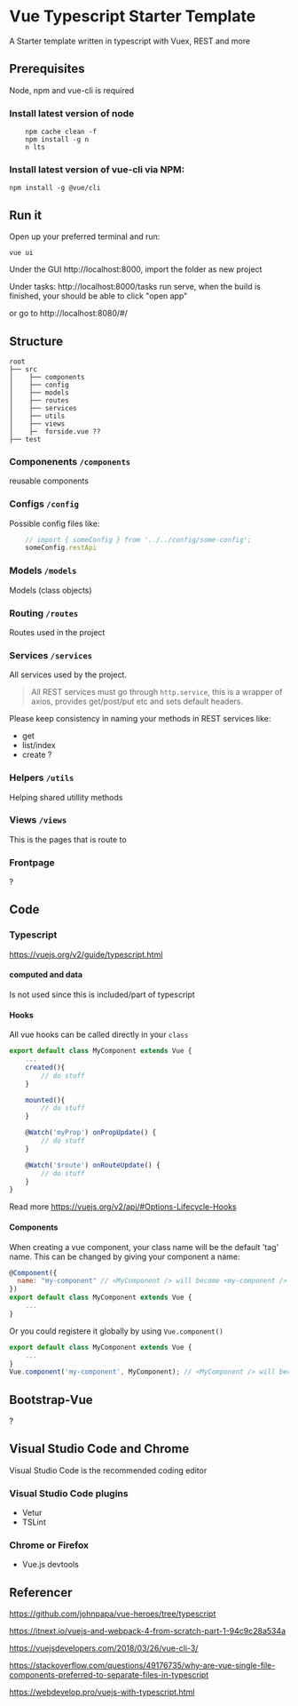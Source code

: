 # Vue Typescript Starter Template

A Starter template written in typescript with Vuex, REST and more

## Prerequisites

Node, npm and vue-cli is required

### Install latest version of node

```npm
    npm cache clean -f
    npm install -g n
    n lts
```

### Install latest version of vue-cli via NPM:

`npm install -g @vue/cli`

## Run it

Open up your preferred terminal and run:

`vue ui`

Under the GUI http://localhost:8000, import the folder as new project

Under tasks: http://localhost:8000/tasks run serve, when the build is finished, your should be able to click "open app"

or go to http://localhost:8080/#/

## Structure

```text
root
├── src
│    ├── components
│    ├── config
│    ├── models
│    ├── routes
│    ├── services
│    ├── utils
│    ├── views
│    ├─  forside.vue ??
├── test
```  

### Componenents `/components`

reusable components

### Configs `/config`

Possible config files like:

```javascript
    // import { someConfig } from '../../config/some-config';
    someConfig.restApi
```

### Models `/models`

Models (class objects)

### Routing `/routes`

Routes used in the project

### Services `/services`

All services used by the project.

> All REST services must go through `http.service`, this is a wrapper of axios, provides get/post/put etc and sets default headers.

Please keep consistency in naming your methods in REST services like:

- get
- list/index
- create ?

### Helpers `/utils`

Helping shared utillity methods

### Views `/views`

This is the pages that is route to

### Frontpage

?

## Code

### Typescript

https://vuejs.org/v2/guide/typescript.html

#### computed and data
Is not used since this is included/part of typescript


#### Hooks
All vue hooks can be called directly in your `class`

```javascript
export default class MyComponent extends Vue {
    ...
    created(){
        // do stuff
    }

    mounted(){
        // do stuff
    }

    @Watch('myProp') onPropUpdate() {
        // do stuff
    }

    @Watch('$route') onRouteUpdate() {
        // do stuff
    }
}
```

Read more https://vuejs.org/v2/api/#Options-Lifecycle-Hooks


#### Components
When creating a vue component, your class name will be the default 'tag' name.
This can be changed by giving your component a name:

```javascript
@Component({
  name: "my-component" // <MyComponent /> will become <my-component />
})
export default class MyComponent extends Vue {
    ...
}
```

Or you could registere it globally by using `Vue.component()`

```javascript
export default class MyComponent extends Vue {
    ...
}
Vue.component('my-component', MyComponent); // <MyComponent /> will become <my-component />
```

## Bootstrap-Vue
?

## Visual Studio Code and Chrome

Visual Studio Code is the recommended coding editor

### Visual Studio Code plugins

- Vetur
- TSLint 

### Chrome or Firefox

- Vue.js devtools

## Referencer

https://github.com/johnpapa/vue-heroes/tree/typescript

https://itnext.io/vuejs-and-webpack-4-from-scratch-part-1-94c9c28a534a

https://vuejsdevelopers.com/2018/03/26/vue-cli-3/

https://stackoverflow.com/questions/49176735/why-are-vue-single-file-components-preferred-to-separate-files-in-typescript

https://webdevelop.pro/vuejs-with-typescript.html

